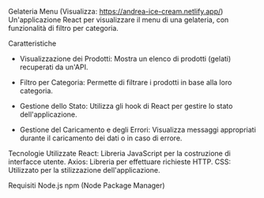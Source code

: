 Gelateria Menu (Visualizza: https://andrea-ice-cream.netlify.app/)
Un'applicazione React per visualizzare il menu di una gelateria, con funzionalità di filtro per categoria.

Caratteristiche
- Visualizzazione dei Prodotti: Mostra un elenco di prodotti (gelati) recuperati da un'API.

- Filtro per Categoria: Permette di filtrare i prodotti in base alla loro categoria.

- Gestione dello Stato: Utilizza gli hook di React per gestire lo stato dell'applicazione.

- Gestione del Caricamento e degli Errori: Visualizza messaggi appropriati durante il caricamento dei dati o in caso di errore.

Tecnologie Utilizzate
React: Libreria JavaScript per la costruzione di interfacce utente.
Axios: Libreria per effettuare richieste HTTP.
CSS: Utilizzato per la stilizzazione dell'applicazione.

Requisiti
Node.js
npm (Node Package Manager)

